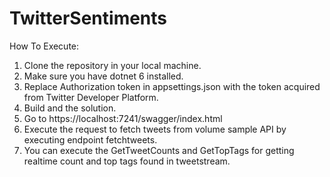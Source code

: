# TwitterSentiments

How To Execute:

1. Clone the repository in your local machine.
2. Make sure you have dotnet 6 installed.
3. Replace Authorization token in appsettings.json with the token acquired from Twitter Developer Platform.
4. Build and the solution.
5. Go to https://localhost:7241/swagger/index.html
6. Execute the request to fetch tweets from volume sample API by executing endpoint fetchtweets.
7. You can execute the GetTweetCounts and GetTopTags for getting realtime count and top tags found in tweetstream.
